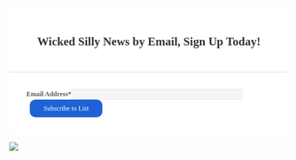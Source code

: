 <!--  Paste subscription form code below-->
<script type="text/javascript" src="//app.icontact.com/icp/static/form/javascripts/validation.js"></script>

<script type="text/javascript" src="//app.icontact.com/icp/static/form/javascripts/tracking.js"></script>

<link rel="stylesheet" type="text/css" href="//app.icontact.com/icp/static/human/css/signupBuilder/formGlobalStyles.css">

<style type="text/css" id="signupBuilderAdvancedStyles">

</style>

<style type="text/css" id="signupBuilderStyles">
#ic_signupform .elcontainer {
   background: #ffffff;
   text-align: left;
   max-width: 450px;
   padding: 30px 30px;
   border-radius: 3px;
   border: 1px solid #ffffff;
   font-size: 12px;
   color: #5a5a5e;
   font-family: lucida grande;
}

#ic_signupform .elcontainer.center-aligned .formEl { 
	margin-right: auto;
	margin-left: auto; 
}

#ic_signupform .elcontainer.right-aligned .formEl { 
	margin-left: auto; 
}

#ic_signupform .form-header {
   
   background: #ffffff;
   margin-top: -30px;
   margin-left: -30px;
   margin-right: -30px;
   margin-bottom: 30px; /* using padding on purpose */
   padding-top: 20px;
   padding-right: 30px;
   padding-bottom: 20px;
   padding-left: 30px;
   border-radius: calc(3px - 1px) calc(3px - 1px) 0 0;
   text-align: center;
   font-size: 150%;
   color: #333333;
   border-bottom: 1px solid #dddddd;
}

#ic_signupform .elcontainer.inline-label-left .formEl.fieldtype-input label,
#ic_signupform .elcontainer.inline-label-left .formEl.fieldtype-dropdown label,
#ic_signupform .elcontainer.inline-label-left .formEl.fieldtype-radio h3,
#ic_signupform .elcontainer.inline-label-left .formEl.fieldtype-checkbox h3,
#ic_signupform .elcontainer.inline-label-right .formEl.fieldtype-input label,
#ic_signupform .elcontainer.inline-label-right .formEl.fieldtype-dropdown label,
#ic_signupform .elcontainer.inline-label-right .formEl.fieldtype-radio h3,
#ic_signupform .elcontainer.inline-label-right .formEl.fieldtype-checkbox h3 {
   width: 30%;
}
	   
#ic_signupform .elcontainer.inline-label-left .formEl.fieldtype-radio h3,
#ic_signupform .elcontainer.inline-label-left .formEl.fieldtype-checkbox h3,
#ic_signupform .elcontainer.inline-label-right .formEl.fieldtype-radio h3,
#ic_signupform .elcontainer.inline-label-right .formEl.fieldtype-checkbox h3 {
   line-height: 3em; 
}

#ic_signupform .elcontainer.tight.inline-label-left .formEl.fieldtype-radio h3,
#ic_signupform .elcontainer.tight.inline-label-left .formEl.fieldtype-checkbox h3,
#ic_signupform .elcontainer.tight.inline-label-right .formEl.fieldtype-radio h3,
#ic_signupform .elcontainer.tight.inline-label-right .formEl.fieldtype-checkbox h3 {
   line-height: 2em; 
}

#ic_signupform .elcontainer.generous.inline-label-left .formEl.fieldtype-radio h3,
#ic_signupform .elcontainer.generous.inline-label-left .formEl.fieldtype-checkbox h3,
#ic_signupform .elcontainer.generous.inline-label-right .formEl.fieldtype-radio h3,
#ic_signupform .elcontainer.generous.inline-label-right .formEl.fieldtype-checkbox h3 {
   line-height: 4em; 
}

#ic_signupform .elcontainer.inline-label-left .formEl input[type="text"],
#ic_signupform .elcontainer.inline-label-left .formEl select,
#ic_signupform .elcontainer.inline-label-left .formEl.fieldtype-radio .option-container,
#ic_signupform .elcontainer.inline-label-left .formEl.fieldtype-checkbox .option-container,
#ic_signupform .elcontainer.inline-label-right .formEl input[type="text"],
#ic_signupform .elcontainer.inline-label-right .formEl select,
#ic_signupform .elcontainer.inline-label-right .formEl.fieldtype-radio .option-container,
#ic_signupform .elcontainer.inline-label-right .formEl.fieldtype-checkbox .option-container {
   width: 70%;
}

#ic_signupform .elcontainer.hidden-label .formEl.required:before {
   color: #bdbdbf;
}
	   
#ic_signupform .elcontainer .formEl {
   font-size: 1em;
}

#ic_signupform .elcontainer .formEl.fieldtype-input label,
#ic_signupform .elcontainer .formEl.fieldtype-dropdown label,
#ic_signupform .elcontainer .formEl.fieldtype-radio h3,
#ic_signupform .elcontainer .formEl.fieldtype-checkbox h3 {
   font-size: 100%;
   font-weight: bold;
   color: #5a5a5e;
}

#ic_signupform .elcontainer .formEl.fieldtype-input input[type="text"],
#ic_signupform .elcontainer .formEl.fieldtype-dropdown select {
   background-color: #f5f5f5;
   border: 1px solid #e7e7e7;
   border-radius: 3px;
}
	   
#ic_signupform .elcontainer .formEl.fieldtype-input input[type="text"],
#ic_signupform .elcontainer .formEl.fieldtype-dropdown select,
#ic_signupform .elcontainer .formEl.fieldtype-radio label,
#ic_signupform .elcontainer .formEl.fieldtype-checkbox label {
   font-size: 100%;
}

#ic_signupform .elcontainer .formEl input[type="text"]::-moz-placeholder {
   color: #bdbdbf;
   font-family: inherit;
}

#ic_signupform .elcontainer .formEl input[type="text"]::-webkit-input-placeholder {
   color: #bdbdbf;
   font-family: inherit;
}

#ic_signupform .elcontainer .formEl input[type="text"]:-ms-input-placeholder {
   color: #bdbdbf;
   font-family: inherit;
}

#ic_signupform .elcontainer .formEl input[type="text"],
#ic_signupform .elcontainer .formEl select,
#ic_signupform .elcontainer .formEl .option-container label {
   color: #bdbdbf;
   font-family: inherit;
}
	   
#ic_signupform .elcontainer.inline-button .submit-container {
	display: inline-block;
	box-sizing: border-box;
	right: -.5em;
	padding: 0 1em 0 0;
	position: relative;
	vertical-align: bottom;
	margin-bottom: 1em;
}
	
#ic_signupform .elcontainer.inline-button.tight .sortables {
	margin-bottom: -.5em;
}
	
#ic_signupform .elcontainer.inline-button .sortables {
	margin-bottom: -1em;
}
	
#ic_signupform .elcontainer.inline-button.generous .sortables {
	margin-bottom: -1.5em;
}

#ic_signupform .elcontainer .submit-container {
   text-align: center;
}

#ic_signupform .elcontainer .submit-container input[type="submit"] {
   background: #1e62d6;
   border: 0px solid #e7ce4d;
   border-radius: 10px;
   line-height: 1em;
   padding: 10px 25px;
   color: #ffffff;
   font-size: 100%;
   font-family: inherit;
   width: auto;
}</style>

<form id="ic_signupform" method="POST" action="https://app.icontact.com/icp/core/mycontacts/signup/designer/form/?id=293&cid=1683162&lid=7304"><div class="elcontainer normal inline-label-left left-aligned inline-button"><div class="form-header"><h3>Wicked Silly News by Email, Sign Up Today!</h3></div><div class="sortables"><div class="formEl fieldtype-input required" data-validation-type="1" data-label="Email Address" style="display: inline-block; width: 100%;"><label>Email Address<span class="indicator required">*</span></label><input type="text" placeholder="" name="data[email]"></div><div class="formEl fieldtype-checkbox required" dataname="listGroups" data-validation-type="1" data-label="Lists" style="display: none; width: 100%;"><h3>Lists<span class="indicator required">*</span></h3><div class="option-container"><label class="checkbox"><input type="checkbox" alt="" name="data[listGroups][]" value="22900" checked="checked">617VIP - Wicked Silly News</label></div></div><div class="submit-container"><input type="submit" value="Subscribe to List" class="btn btn-submit"></div></div><div class="hidden-container"></div></div></form><img src="//app.icontact.com/icp/core/signup/tracking.gif?id=293&cid=1683162&lid=7304"/>